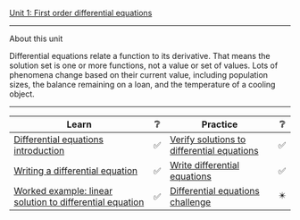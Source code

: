 
[Unit 1: First order differential equations](https://www.khanacademy.org/math/differential-equations/first-order-differential-equations)

---

About this unit

Differential equations relate a function to its derivative. That means the solution set is one or more functions, not a value or set of values. Lots of phenomena change based on their current value, including population sizes, the balance remaining on a loan, and the temperature of a cooling object.

--- 

| Learn | :grey_question: | Practice | :grey_question: |
|-|-|-|-|
| [Differential equations introduction](Differential%20equations%20introduction) | :white_check_mark: | [Verify solutions to differential equations](Verify%20solutions%20to%20differential%20equations) | :white_check_mark: | 
| [Writing a differential equation](Writing%20a%20differential%20equation)       | :white_check_mark: | [Write differential equations](Write%20differential%20equations)                                 | :white_check_mark: |
| [Worked example: linear solution to differential equation](linear%20solution%20to%20differential%20equation) | :white_check_mark: | [Differential equations challenge](Differential%20equations%20challenge)| :eight_pointed_black_star: | 
